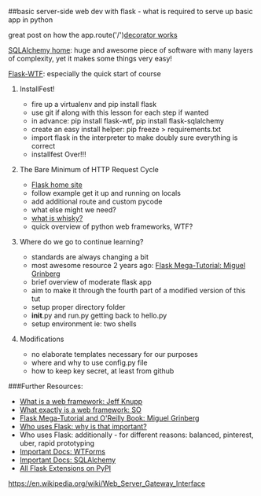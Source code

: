 
##basic server-side web dev with flask - what is required to serve up basic app in python


great post on how the app.route('/<routename>')[decorator works](http://ains.co/blog/things-which-arent-magic-flask-part-1.html
)

[SQLAlchemy home](http://www.sqlalchemy.org/): huge and awesome piece of software with many layers of complexity, yet it makes some things very easy!


[Flask-WTF](https://flask-wtf.readthedocs.org/en/latest/): especially the quick start of course



1. InstallFest!
    - fire up a virtualenv and pip install flask
    - use git if along with this lesson for each step if wanted
    - in advance: pip install flask-wtf, pip install flask-sqlalchemy
    - create an easy install helper: pip freeze > requirements.txt 
    - import flask in the interpreter to make doubly sure everything is correct
    - installfest Over!!!

2. The Bare Minimum of HTTP Request Cycle   
    - [Flask home site](http://flask.pocoo.org/)   
    - follow example get it up and running on locals
    - add additional route and custom pycode    
    - what else might we need?
    - [what is whisky?](https://www.python.org/dev/peps/pep-0333/)
    - quick overview of python web frameworks, WTF?

3. Where do we go to continue learning?
    - standards are always changing a bit
    - most awesome resource 2 years ago: [Flask Mega-Tutorial: Miguel Grinberg](http://blog.miguelgrinberg.com/post/the-flask-mega-tutorial-part-i-hello-world)
    - brief overview of moderate flask app
    - aim to make it through the fourth part of a modified version of this tut
    - setup proper directory folder
    - __init__.py and run.py getting back to hello.py
    - setup environment ie: two shells

4. Modifications
    - no elaborate templates necessary for our purposes
    - where and why to use config.py file
    - how to keep key secret, at least from github
       

###Further Resources: 
- [What is a web framework: Jeff Knupp](http://www.jeffknupp.com/blog/2014/03/03/what-is-a-web-framework/)
- [What exactly is a web framework: SO](http://stackoverflow.com/questions/3345512/what-exactly-is-a-web-framework#3345751)
- [Flask Mega-Tutorial and O'Reilly Book: Miguel Grinberg](http://blog.miguelgrinberg.com/post/the-flask-mega-tutorial-part-i-hello-world)
- [Who uses Flask:  why is that important?](http://flask.pocoo.org/community/poweredby/)
- Who uses Flask:  additionally - for different reasons: balanced, pinterest, uber, rapid prototyping
- [Important Docs: WTForms](http://wtforms.readthedocs.org/en/latest/index.html)
- [Important Docs: SQLAlchemy](http://www.sqlalchemy.org/)
- [All Flask Extensions on PyPI](https://pypi.python.org/pypi?%3Aaction=search&term=wtforms&submit=search)

https://en.wikipedia.org/wiki/Web_Server_Gateway_Interface
